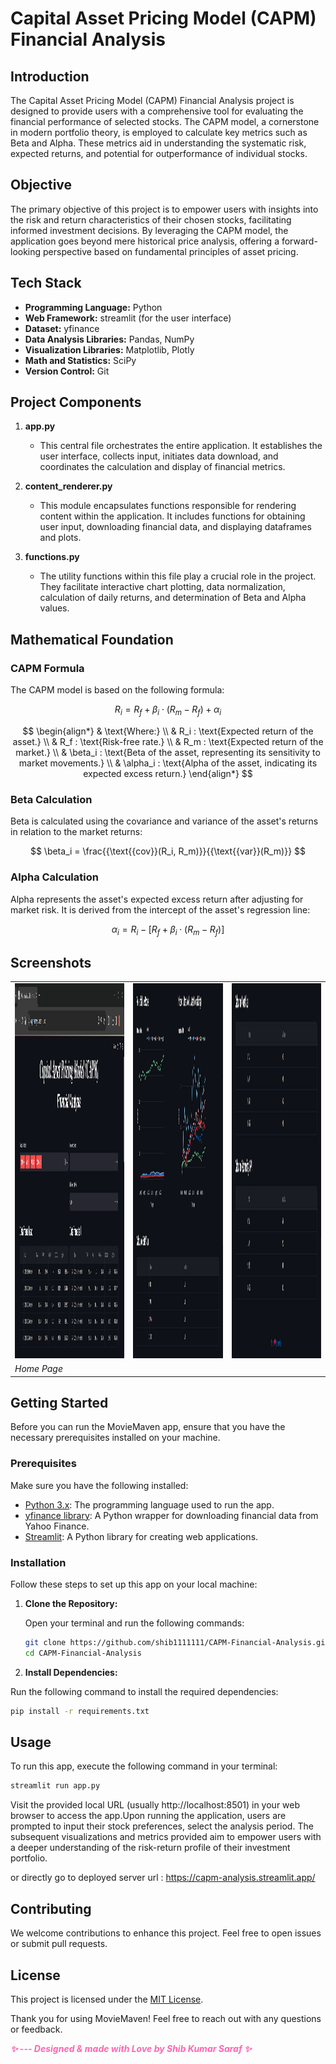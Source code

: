 # Capital Asset Pricing Model (CAPM) Financial Analysis

## Introduction

The Capital Asset Pricing Model (CAPM) Financial Analysis project is designed to provide users with a comprehensive tool for evaluating the financial performance of selected stocks. The CAPM model, a cornerstone in modern portfolio theory, is employed to calculate key metrics such as Beta and Alpha. These metrics aid in understanding the systematic risk, expected returns, and potential for outperformance of individual stocks.

## Objective

The primary objective of this project is to empower users with insights into the risk and return characteristics of their chosen stocks, facilitating informed investment decisions. By leveraging the CAPM model, the application goes beyond mere historical price analysis, offering a forward-looking perspective based on fundamental principles of asset pricing.


## Tech Stack

- **Programming Language:** Python
- **Web Framework:** streamlit (for the user interface)
- **Dataset:** yfinance
- **Data Analysis Libraries:** Pandas, NumPy
- **Visualization Libraries:** Matplotlib, Plotly
- **Math and Statistics:** SciPy
- **Version Control:** Git

## Project Components

1. **app.py**
   - This central file orchestrates the entire application. It establishes the user interface, collects input, initiates data download, and coordinates the calculation and display of financial metrics.

2. **content_renderer.py**
   - This module encapsulates functions responsible for rendering content within the application. It includes functions for obtaining user input, downloading financial data, and displaying dataframes and plots.

3. **functions.py**
   - The utility functions within this file play a crucial role in the project. They facilitate interactive chart plotting, data normalization, calculation of daily returns, and determination of Beta and Alpha values.

## Mathematical Foundation

### CAPM Formula

The CAPM model is based on the following formula:

$$
R_i = R_f + \beta_i \cdot (R_m - R_f) + \alpha_i
$$

$$
\begin{align*}
& \text{Where:} \\
& R_i : \text{Expected return of the asset.} \\
& R_f : \text{Risk-free rate.} \\
& R_m : \text{Expected return of the market.} \\
& \beta_i : \text{Beta of the asset, representing its sensitivity to market movements.} \\
& \alpha_i : \text{Alpha of the asset, indicating its expected excess return.}
\end{align*}
$$



### Beta Calculation

Beta is calculated using the covariance and variance of the asset's returns in relation to the market returns:

$$ \beta_i = \frac{{\text{{cov}}(R_i, R_m)}}{{\text{{var}}(R_m)}} $$

### Alpha Calculation

Alpha represents the asset's expected excess return after adjusting for market risk. It is derived from the intercept of the asset's regression line:

$$ \alpha_i = R_i - [R_f + \beta_i \cdot (R_m - R_f)] $$

## Screenshots

<table align="center">
  <tr>
    <td><img src="screenshots/index_page_01.jpg" alt="Index Page" width="800" height="600"/></td>
    <td><img src="screenshots/index_page_02.jpg" alt="Index Page" width="800" height="600"/></td>
    <td><img src="screenshots/index_page_03.jpg" alt="Index Page" width="800" height="600"/></td>
  </tr>
  <tr>
    <td><em>Home Page</em></td>
  </tr>
</table>



## Getting Started

Before you can run the MovieMaven app, ensure that you have the necessary prerequisites installed on your machine.

### Prerequisites

Make sure you have the following installed:

- [Python 3.x](https://www.python.org/downloads/): The programming language used to run the app.
- [yfinance library](https://pypi.org/project/yfinance/): A Python wrapper for downloading financial data from Yahoo Finance.
- [Streamlit](https://streamlit.io/): A Python library for creating web applications.


### Installation

Follow these steps to set up this app on your local machine: 

1. **Clone the Repository:**

   Open your terminal and run the following commands:

   ```bash
   git clone https://github.com/shib1111111/CAPM-Financial-Analysis.git
   cd CAPM-Financial-Analysis

   ```

2. **Install Dependencies:**

Run the following command to install the required dependencies:

```bash
pip install -r requirements.txt
  ```

## Usage
To run this app, execute the following command in your terminal:
```bash
streamlit run app.py  
```
Visit the provided local URL (usually http://localhost:8501) in your web browser to access the app.Upon running the application, users are prompted to input their stock preferences, select the analysis period. The subsequent visualizations and metrics provided aim to empower users with a deeper understanding of the risk-return profile of their investment portfolio.


or directly go to deployed server url : https://capm-analysis.streamlit.app/


## Contributing

We welcome contributions to enhance this project. Feel free to open issues or submit pull requests.

## License

This project is licensed under the [MIT License](LICENSE).

Thank you for using MovieMaven! Feel free to reach out with any questions or feedback.

<em style="color: #ff66b2; font-weight: bold;">✨ --- Designed & made with Love by Shib Kumar Saraf ✨</em>
